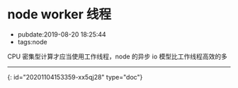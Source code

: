 # node worker 线程

- pubdate:2019-08-20 18:25:44
- tags:node

CPU 密集型计算才应当使用工作线程，node 的异步 io 模型比工作线程高效的多

---


{: id="20201104153359-xx5qj28" type="doc"}
